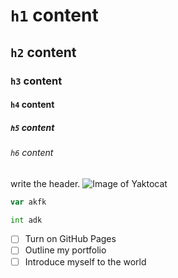 # `h1` content
## `h2` content
### `h3` content
#### `h4` content
##### `h5` content
###### `h6` content

write the header.
![Image of Yaktocat](https://octodex.github.com/images/yaktocat.png)

```javascript
var akfk
```

```python
int adk
```
- [ ] Turn on GitHub Pages
- [ ] Outline my portfolio
- [ ] Introduce myself to the world

